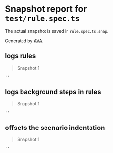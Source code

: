 # Snapshot report for `test/rule.spec.ts`

The actual snapshot is saved in `rule.spec.ts.snap`.

Generated by [AVA](https://avajs.dev).

## logs rules

> Snapshot 1

    ''

## logs background steps in rules

> Snapshot 1

    ''

## offsets the scenario indentation

> Snapshot 1

    ''
